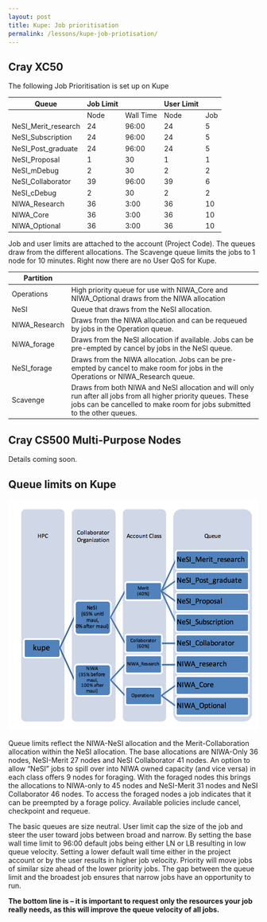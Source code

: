 ```yaml
---
layout: post
title: Kupe: Job prioritisation
permalink: /lessons/kupe-job-priotisation/
---
```



## Cray XC50

The following Job Prioritisation is set up on Kupe

| Queue | Job Limit| | User Limit ||
| --- | --- | --- |---| ---|
| | Node | Wall Time | Node | Job |
| NeSI\_Merit\_research | 24 | 96:00 | 24 | 5 |
| NeSI\_Subscription |  24 | 96:00 | 24 | 5 |
| NeSI\_Post\_graduate |  24 | 96:00 | 24 | 5 |
| NeSI\_Proposal | 1 | 30 | 1 | 1 |
| NeSI\_mDebug | 2 | 30 | 2 | 2 |
| NeSI\_Collaborator | 39 | 96:00 | 39 | 6 |
| NeSI\_cDebug | 2 | 30 | 2 | 2 |
| NIWA\_Research | 36 | 3:00 | 36 | 10 |
| NIWA\_Core |36 | 3:00 | 36 | 10 |
| NIWA\_Optional |36 | 3:00 | 36 | 10 |

Job and user limits are attached to the account (Project Code).  The queues draw from the different allocations.  The Scavenge queue limits the jobs to 1 node for 10 minutes. Right now there are no User QoS for Kupe.

| Partition |   |
| --- | --- |
| Operations | High priority queue for use with NIWA\_Core and NIWA\_Optional draws from the NIWA allocation |
| NeSI | Queue that draws from the NeSI allocation. |
| NIWA\_Research | Draws from the NIWA allocation and can be requeued by jobs in the Operation queue. |
| NiWA\_forage | Draws from the NeSI allocation if available. Jobs can be pre-empted by cancel by jobs in the NeSI queue. |
| NeSI\_forage | Draws from the NIWA allocation.  Jobs can be pre-empted by cancel to make room for jobs in the Operations or NIWA\_Research queue. |
| Scavenge | Draws from both NIWA and NeSI allocation and will only run after all jobs from all higher priority queues.  These jobs can be cancelled to make room for jobs submitted to the other queues. |

## Cray CS500 Multi-Purpose Nodes

Details coming soon.


## Queue limits on Kupe

![alt-text](../kupe_fairshare.png "Kupe queue structure")

Queue limits reflect the NIWA-NeSI allocation and the Merit-Collaboration allocation within the NeSI allocation.  The base allocations are NIWA-Only 36 nodes, NeSI-Merit 27 nodes and NeSI Collaborator 41 nodes.  An option to allow “NeSI” jobs to spill over into NIWA owned capacity (and vice versa) in each class offers 9 nodes for foraging.  With the foraged nodes this brings the allocations to NIWA-only to 45 nodes and NeSI-Merit 31 nodes and NeSI Collaborator 46 nodes.   To access the foraged nodes a job indicates that it can be preempted by a forage policy.  Available policies include cancel, checkpoint and requeue.

The basic queues are size neutral.  User limit cap the size of the job and steer the user toward jobs between broad and narrow.  By setting the base wall time limit to 96:00 default jobs being either LN or LB resulting in low queue velocity.   Setting a lower default wall time either in the project account or by the user results in higher job velocity.  Priority will move jobs of similar size ahead of the lower priority jobs.  The gap between the queue limit and the broadest job ensures that narrow jobs have an opportunity to run.

**The bottom line is – it is important to request only the resources your job really needs, as this will improve the queue velocity of all jobs.**
